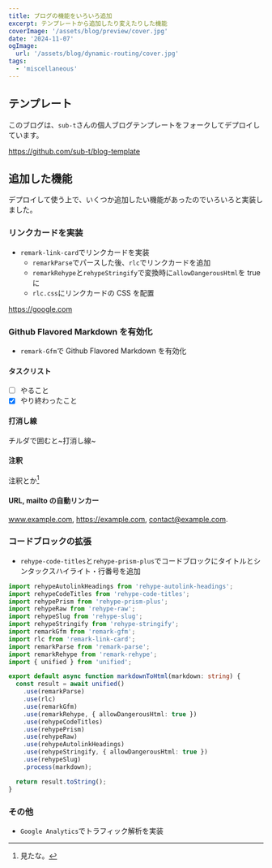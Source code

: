 ```yaml
---
title: ブログの機能をいろいろ追加
excerpt: テンプレートから追加したり変えたりした機能
coverImage: '/assets/blog/preview/cover.jpg'
date: '2024-11-07'
ogImage:
  url: '/assets/blog/dynamic-routing/cover.jpg'
tags:
  - 'miscellaneous'
---
```


## テンプレート

このブログは、`sub-t`さんの個人ブログテンプレートをフォークしてデプロイしています。

https://github.com/sub-t/blog-template

## 追加した機能

デプロイして使う上で、いくつか追加したい機能があったのでいろいろと実装しました。

### リンクカードを実装

- `remark-link-card`でリンクカードを実装
  - `remarkParse`でパースした後、`rlc`でリンクカードを追加
  - `remarkRehype`と`rehypeStringify`で変換時に`allowDangerousHtml`を true に
  - `rlc.css`にリンクカードの CSS を配置

https://google.com

### Github Flavored Markdown を有効化

- `remark-Gfm`で Github Flavored Markdown を有効化

#### タスクリスト

- [ ] やること
- [x] やり終わったこと

#### 打消し線

チルダで囲むと~打消し線~

#### 注釈

注釈とか[^1]

[^1]: 見たな。

#### URL, mailto の自動リンカー

www.example.com, https://example.com, contact@example.com.

### コードブロックの拡張

- `rehype-code-titles`と`rehype-prism-plus`でコードブロックにタイトルとシンタックスハイライト・行番号を追加

```TypeScript:src/lib/markdownToHtml.ts {9,14-15} showLineNumbers
import rehypeAutolinkHeadings from 'rehype-autolink-headings';
import rehypeCodeTitles from 'rehype-code-titles';
import rehypePrism from 'rehype-prism-plus';
import rehypeRaw from 'rehype-raw';
import rehypeSlug from 'rehype-slug';
import rehypeStringify from 'rehype-stringify';
import remarkGfm from 'remark-gfm';
import rlc from 'remark-link-card';
import remarkParse from 'remark-parse';
import remarkRehype from 'remark-rehype';
import { unified } from 'unified';

export default async function markdownToHtml(markdown: string) {
  const result = await unified()
    .use(remarkParse)
    .use(rlc)
    .use(remarkGfm)
    .use(remarkRehype, { allowDangerousHtml: true })
    .use(rehypeCodeTitles)
    .use(rehypePrism)
    .use(rehypeRaw)
    .use(rehypeAutolinkHeadings)
    .use(rehypeStringify, { allowDangerousHtml: true })
    .use(rehypeSlug)
    .process(markdown);

  return result.toString();
}
```

### その他

- `Google Analytics`でトラフィック解析を実装
